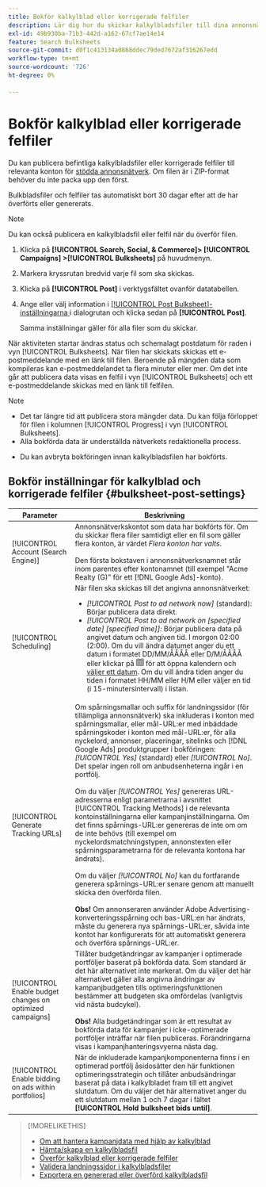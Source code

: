```yaml
---
title: Bokför kalkylblad eller korrigerade felfiler
description: Lär dig hur du skickar kalkylbladsfiler till dina annonsnätverk.
exl-id: 49b930ba-71b3-442d-a162-67cf7ae14e14
feature: Search Bulksheets
source-git-commit: d0f1c413134a0868ddec79ded7672af316267edd
workflow-type: tm+mt
source-wordcount: '726'
ht-degree: 0%

---
```


# Bokför kalkylblad eller korrigerade felfiler

Du kan publicera befintliga kalkylbladsfiler eller korrigerade felfiler till relevanta konton för [stödda annonsnätverk](bulksheet-about.md#bulksheet-functionality-by-network). Om filen är i ZIP-format behöver du inte packa upp den först.

Bulkbladsfiler och felfiler tas automatiskt bort 30 dagar efter att de har överförts eller genererats.

>[!NOTE]
>Du kan också publicera en kalkylbladsfil eller felfil när du överför filen.

1. Klicka på **[!UICONTROL Search, Social, & Commerce]> [!UICONTROL Campaigns] >[!UICONTROL Bulksheets]** på huvudmenyn.

1. Markera kryssrutan bredvid varje fil som ska skickas.

1. Klicka på **[!UICONTROL Post]** i verktygsfältet ovanför datatabellen.

1. Ange eller välj information i [[!UICONTROL Post Bulksheet]-inställningarna ](#bulksheet-post-settings) i dialogrutan och klicka sedan på **[!UICONTROL Post]**.

   Samma inställningar gäller för alla filer som du skickar.

När aktiviteten startar ändras status och schemalagt postdatum för raden i vyn [!UICONTROL Bulksheets]. När filen har skickats skickas ett e-postmeddelande med en länk till filen. Beroende på mängden data som kompileras kan e-postmeddelandet ta flera minuter eller mer. Om det inte går att publicera data visas en felfil i vyn [!UICONTROL Bulksheets] och ett e-postmeddelande skickas med en länk till felfilen.

>[!NOTE]
>
>* Det tar längre tid att publicera stora mängder data. Du kan följa förloppet för filen i kolumnen [!UICONTROL Progress] i vyn [!UICONTROL Bulksheets].
>* Alla bokförda data är underställda nätverkets redaktionella process.
* Du kan avbryta bokföringen innan kalkylbladsfilen har bokförts.

## Bokför inställningar för kalkylblad och korrigerade felfiler {#bulksheet-post-settings}

| Parameter | Beskrivning |
|----|----|
| [!UICONTROL Account (Search Engine)] | Annonsnätverkskontot som data har bokförts för. Om du skickar flera filer samtidigt eller en fil som gäller flera konton, är värdet <i>Flera konton har valts</i>.<br><br>Den första bokstaven i annonsnätverksnamnet står inom parentes efter kontonamnet (till exempel &quot;Acme Realty (G)&quot; för ett [!DNL Google Ads]-konto). |
| [!UICONTROL Scheduling] | När filen ska skickas till det angivna annonsnätverket:<ul><li><i>[!UICONTROL Post to ad network now]</i> (standard): Börjar publicera data direkt.</li><li><i>[!UICONTROL Post to ad network on \[specified date\] \[specified time\]]:</i> Börjar publicera data på angivet datum och angiven tid. I morgon 02:00 (2:00). Om du vill ändra datumet anger du ett datum i formatet DD/MM/ÅÅÅÅ eller D/M/ÅÅÅÅ eller klickar på ![Kalender](/help/search-social-commerce/assets/calendar.png "Kalender") för att öppna kalendern och [väljer ett datum](/help/search-social-commerce/common-tasks/navigation-editing-selection/calendar.md). Om du vill ändra tiden anger du tiden i formatet HH/MM eller H/M eller väljer en tid (i 15-minutersintervall) i listan.</li></ul> |
| [!UICONTROL Generate Tracking URLs] | Om spårningsmallar och suffix för landningssidor (för tillämpliga annonsnätverk) ska inkluderas i konton med spårningsmallar, eller mål-URL:er med inbäddade spårningskoder i konton med mål-URL:er, för alla nyckelord, annonser, placeringar, sitelinks och [!DNL Google Ads] produktgrupper i bokföringen: <i>[!UICONTROL Yes]</i> (standard) eller <i>[!UICONTROL No]</i>. Det spelar ingen roll om anbudsenheterna ingår i en portfölj.<br><br>Om du väljer <i>[!UICONTROL Yes]</i> genereras URL-adresserna enligt parametrarna i avsnittet [!UICONTROL Tracking Methods] i de relevanta kontoinställningarna eller kampanjinställningarna. Om det finns spårnings-URL:er genereras de inte om om de inte behövs (till exempel om nyckelordsmatchningstypen, annonstexten eller spårningsparametrarna för de relevanta kontona har ändrats).<br><br>Om du väljer <i>[!UICONTROL No]</i> kan du fortfarande generera spårnings-URL:er senare genom att manuellt skicka den överförda filen.<br><br><b>Obs!</b> Om annonseraren använder Adobe Advertising-konverteringsspårning och bas-URL:en har ändrats, måste du generera nya spårnings-URL:er, såvida inte kontot har konfigurerats för att automatiskt generera och överföra spårnings-URL:er. |
| [!UICONTROL Enable budget changes on optimized campaigns] | Tillåter budgetändringar av kampanjer i optimerade portföljer baserat på bokförda data. Som standard är det här alternativet inte markerat. Om du väljer det här alternativet gäller alla angivna ändringar av kampanjbudgeten tills optimeringsfunktionen bestämmer att budgeten ska omfördelas (vanligtvis vid nästa budcykel).<br><br><b>Obs!</b> Alla budgetändringar som är ett resultat av bokförda data för kampanjer i icke-optimerade portföljer inträffar när filen publiceras. Förändringarna visas i kampanjhanteringsvyerna nästa dag. |
| [!UICONTROL Enable bidding on ads within portfolios] | När de inkluderade kampanjkomponenterna finns i en optimerad portfölj åsidosätter den här funktionen optimeringsstrategin och tillåter anbudsändringar baserat på data i kalkylbladet fram till ett angivet slutdatum. Om du väljer det här alternativet anger du ett slutdatum mellan 1 och 7 dagar i fältet **[!UICONTROL Hold bulksheet bids until]**. |

>[!MORELIKETHIS]
>
>* [Om att hantera kampanjdata med hjälp av kalkylblad](bulksheet-about.md)
>* [Hämta/skapa en kalkylbladsfil](bulksheet-download.md)
>* [Överför kalkylblad eller korrigerade felfiler](bulksheet-upload.md)
>* [Validera landningssidor i kalkylbladsfiler](bulksheet-validate-landing-pages.md)
>* [Exportera en genererad eller överförd kalkylbladsfil](bulksheet-export.md)
